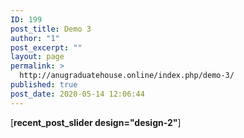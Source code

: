 ```yaml
---
ID: 199
post_title: Demo 3
author: "1"
post_excerpt: ""
layout: page
permalink: >
  http://anugraduatehouse.online/index.php/demo-3/
published: true
post_date: 2020-05-14 12:06:44
---
```

<!-- wp:paragraph -->
<p>[<strong>recent_post_slider design="design-2"</strong>]</p>
<!-- /wp:paragraph -->
